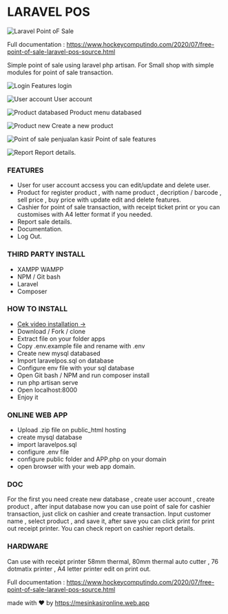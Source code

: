 # LARAVEL POS

![Laravel Point oF Sale](https://github.com/mesinkasir/laravelpos/raw/master/laravels.svg)

Full documentation : https://www.hockeycomputindo.com/2020/07/free-point-of-sale-laravel-pos-source.html

Simple point of sale using laravel php artisan.
For Small shop with simple modules for point of sale transaction.

![Login](https://github.com/mesinkasir/laravelpos/raw/master/0.png)
Features login

![User account](https://github.com/mesinkasir/laravelpos/raw/master/1.png)
User account

![Product databased](https://github.com/mesinkasir/laravelpos/raw/master/3.png)
Product menu databased

![Product new](https://github.com/mesinkasir/laravelpos/raw/master/2.png)
Create a new product

![Point of sale penjualan kasir](https://github.com/mesinkasir/laravelpos/raw/master/4.png)
Point of sale features

![Report](https://github.com/mesinkasir/laravelpos/raw/master/5.png)
Report details.

### FEATURES
+ User for user account accsess you can edit/update and delete user.
+ Product for register product , with name product , decription / barcode , sell price , buy price with update edit and delete features.
+ Cashier for point of sale transaction, with receipt ticket print or you can customises with A4 letter format if you needed.
+ Report sale details.
+ Documentation.
+ Log Out.

### THIRD PARTY INSTALL
+ XAMPP WAMPP
+ NPM / Git bash
+ Laravel
+ Composer

### HOW TO INSTALL
+ [Cek video installation →](https://youtu.be/YcLonunx7KM)
+ Download / Fork / clone
+ Extract file on your folder apps
+ Copy .env.example file and rename with .env
+ Create new mysql databased
+ Import laravelpos.sql on database
+ Configure env file with your sql database
+ Open Git bash / NPM and run composer install
+ run php artisan serve
+ Open localhost:8000
+ Enjoy it

### ONLINE WEB APP
+ Upload .zip file on  public_html hosting
+ create mysql database
+ import laravelpos.sql
+ configure .env file
+ configure public folder and APP.php on your domain
+ open browser with your web app domain.

### DOC
For the first you need create new database , create user account , create product , after input database now you can use point of sale for cashier transaction, just click on cashier and create transaction.
Input customer name , select product , and save it, after save you can click print for print out receipt printer. 
You can check report on cashier report details.

### HARDWARE
Can use with receipt printer 58mm thermal, 80mm thermal auto cutter , 76 dotmatix printer , A4 letter printer edit on print out.

Full documentation : https://www.hockeycomputindo.com/2020/07/free-point-of-sale-laravel-pos-source.html


made with ❤ by https://mesinkasironline.web.app
